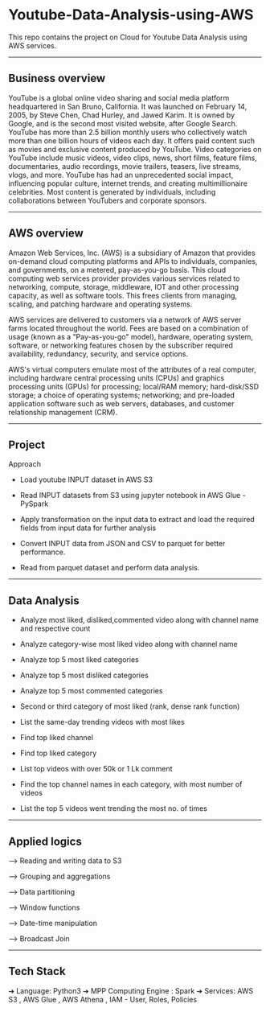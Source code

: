 # Youtube-Data-Analysis-using-AWS
This repo contains the project on Cloud for Youtube Data Analysis using AWS services.


-----------------
Business overview
-----------------

YouTube is a global online video sharing and social media platform headquartered in San Bruno, California. It was launched on February 14, 2005, by Steve Chen, Chad Hurley, and Jawed Karim. 
It is owned by Google, and is the second most visited website, after Google Search. YouTube has more than 2.5 billion monthly users who collectively watch    more than one billion hours of videos each day. 
It offers paid content such as movies and exclusive content produced by YouTube.
Video categories on YouTube include music videos, video clips, news, short films, feature films, documentaries, audio recordings, movie trailers, teasers, live streams, vlogs, and more. 
YouTube has had an unprecedented social impact, influencing popular culture, internet trends, and creating multimillionaire celebrities.
Most content is generated by individuals, including collaborations between YouTubers and corporate sponsors.


------------
AWS overview
------------
Amazon Web Services, Inc. (AWS) is a subsidiary of Amazon that provides on-demand cloud computing platforms and APIs to individuals, companies, and governments, on a metered, pay-as-you-go basis. This cloud computing web services provider provides various services related to networking, compute, storage, middleware, IOT and other processing capacity, as well as software tools. This frees clients from managing, scaling, and patching hardware and operating systems.

AWS services are delivered to customers via a network of AWS server farms located throughout the world. Fees are based on a combination of usage (known as a "Pay-as-you-go" model), hardware, operating system, software, or networking features chosen by the subscriber required availability, redundancy, security, and service options.

AWS's virtual computers emulate most of the attributes of a real computer, including hardware central processing units (CPUs) and graphics processing units (GPUs) for processing; local/RAM memory; hard-disk/SSD storage; a choice of operating systems; networking; and pre-loaded application software such as web servers, databases, and customer relationship management (CRM).


-------
Project
-------

Approach

-   Load youtube INPUT dataset in AWS S3

-   Read INPUT datasets from S3 using jupyter notebook in AWS Glue - PySpark

-   Apply transformation on the input data to extract and load the required fields from input data for further analysis

-   Convert INPUT data from JSON and CSV to parquet for better performance.

-   Read from parquet dataset and perform data analysis.


-------------
Data Analysis
-------------

-   Analyze most liked, disliked,commented video along with channel name and respective count

-   Analyze category-wise most liked video along with channel name

-   Analyze top 5 most liked categories

-   Analyze top 5 most disliked categories

-   Analyze top 5 most commented categories

-   Second or third category of most liked (rank, dense rank function)

-   List the same-day trending videos with most likes

-   Find top liked channel

-   Find top liked category

-   List top videos with over 50k or 1 Lk comment

-   Find the top channel names in each category, with most number of videos

-   List the top 5 videos went trending the most no. of times

--------------
Applied logics
--------------
--> Reading and writing data to S3

--> Grouping and aggregations

--> Data partitioning

--> Window functions

--> Date-time manipulation

--> Broadcast Join


----------
Tech Stack
----------
➔ Language: Python3 
➔ MPP Computing Engine : Spark
➔ Services: AWS S3 , AWS Glue , AWS Athena , IAM - User, Roles, Policies
